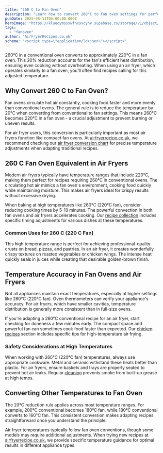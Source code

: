 ```yaml
---
title: "260 C to Fan Oven"
description: "Learn how to convert 260°C to fan oven settings for perfect baking. Includes air fryer equivalents and temperature tips for UK kitchens."
pubDate: 2025-08-11T00:00:00.000Z
heroImage: "https://klueoymssxwfnxsvcyhv.supabase.co/storage/v1/object/public/md/260-c-to-fan-oven-c6d951ea.png"
tags:
  - "fanoven"
author: "AirFryerRecipes.co.uk"
schema: "<script type=\"application/ld+json\"></script>"
---
```


<p>260°C in a conventional oven converts to approximately 220°C in a fan oven. This 20% reduction accounts for the fan's efficient heat distribution, ensuring even cooking without overheating. When using an air fryer, which operates similarly to a fan oven, you'll often find recipes calling for this adjusted temperature.</p>

<h2>Why Convert 260 C to Fan Oven?</h2>
<p>Fan ovens circulate hot air constantly, cooking food faster and more evenly than conventional ovens. The general rule is to reduce the temperature by 20°C when converting from conventional to fan settings. This means 260°C becomes 220°C in a fan oven - a crucial adjustment to prevent burning or uneven results.</p>
<p>For air fryer users, this conversion is particularly important as most air fryers function like compact fan ovens. At <a href=https://www.airfryerrecipe.co.uk>airfryerrecipe.co.uk</a>, we recommend checking our <a href=https://www.airfryerrecipe.co.uk/air-fryer-conversion-chart>air fryer conversion chart</a> for precise temperature adjustments when adapting traditional recipes.</p>

<h2>260 C Fan Oven Equivalent in Air Fryers</h2>
<p>Modern air fryers typically have temperature ranges that include 220°C, making them perfect for recipes requiring 260°C in conventional ovens. The circulating hot air mimics a fan oven's environment, cooking food quickly while maintaining moisture. This makes air fryers ideal for crispy results without excessive drying.</p>
<p>When baking at high temperatures like 260°C (220°C fan), consider reducing cooking times by 5-10 minutes. The powerful convection in both fan ovens and air fryers accelerates cooking. Our <a href=https://www.airfryerrecipe.co.uk/recipes>recipe collection</a> includes specific timing adjustments for various dishes at these temperatures.</p>

<h3>Common Uses for 260 C (220 C Fan)</h3>
<p>This high temperature range is perfect for achieving professional-quality crusts on bread, pizzas, and pastries. In an air fryer, it creates wonderfully crispy textures on roasted vegetables or chicken wings. The intense heat quickly seals in juices while creating that desirable golden-brown finish.</p>

<h2>Temperature Accuracy in Fan Ovens and Air Fryers</h2>
<p>Not all appliances maintain exact temperatures, especially at higher settings like 260°C (220°C fan). Oven thermometers can verify your appliance's accuracy. For air fryers, which have smaller cavities, temperature distribution is generally more consistent than in full-size ovens.</p>
<p>If you're adapting a 260°C conventional recipe for an air fryer, start checking for doneness a few minutes early. The compact space and powerful fan can sometimes cook food faster than expected. Our <a href=https://www.airfryerrecipe.co.uk/recipe-category/chicken>chicken recipes</a> section includes specific tips for high-temperature air frying.</p>

<h3>Safety Considerations at High Temperatures</h3>
<p>When working with 260°C (220°C fan) temperatures, always use appropriate cookware. Metal and ceramic withstand these heats better than plastic. For air fryers, ensure baskets and trays are properly seated to prevent hot air leaks. Regular <a href=https://www.airfryerrecipe.co.uk/air-fryer-cleaner>cleaning</a> prevents smoke from built-up grease at high temps.</p>

<h2>Converting Other Temperatures to Fan Oven</h2>
<p>The 20°C reduction rule applies across most temperature ranges. For example, 200°C conventional becomes 180°C fan, while 180°C conventional converts to 160°C fan. This consistent conversion makes adapting recipes straightforward once you understand the principle.</p>
<p>Air fryer temperatures typically follow fan oven conventions, though some models may require additional adjustments. When trying new recipes at <a href=https://www.airfryerrecipe.co.uk>airfryerrecipe.co.uk</a>, we provide specific temperature guidance for optimal results in different appliance types.</p>